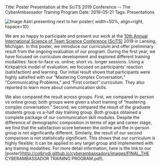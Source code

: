 Title: Poster Presentation at the SciTS 2019 Conference -- The CyberAmbassador Training Program
Date: 2019-05-21
Tags: Presentations

![Image Astri presenting next to her poster](http://colbrydi.github.io/cyberambassadors/images/Scite2019.jpeg){ width=50%, align=right, hspace=10}

We are so happy to participate and present our work at the [10th Annual International Science of Team Science Conference (SciTS)](https://www.inscits.org/) 2019 in Lansing, Michigan. In this poster, we introduce our curriculum and offer preliminary result from the ongoing evaluation of our program. During the first year, we have focused on curriculum development and explored different training modalities: face-to-face vs. online; short vs. longer sessions. Using a Kirkpatrick model of evaluation, we focused on participants’ reaction (satisfaction) and learning. Our initial result shows that participants were highly satisfied with our “Mastering Complex Conversation,” “Communicating Problems,” and “First contact” curriculum. They also reported to learn more about communication skills.

We also compared the result across groups. First, we compared in-person vs online group; both groups were given a short training of “mastering complex conversation.” Second, we compared the result of the graduate students group vs a-half day training group. Both groups obtained a complete package of our communication skill modules. Despite the difference of demographic composition in terms of age and career stage, we find that the satisfaction score between the online and the in-person group is not significantly different. Similarly, the result of our second comparison is not statistically significant. This shows that our curriculum is highly flexible: it can be applied to any target group and implemented with any training modalities. For more detail information, here is the link to our [poster](http://colbrydi.github.io/cyberambassadors/images/FINAL_THE CYBERAMBASSADOR TRAINING PROGRAM.pdf).
